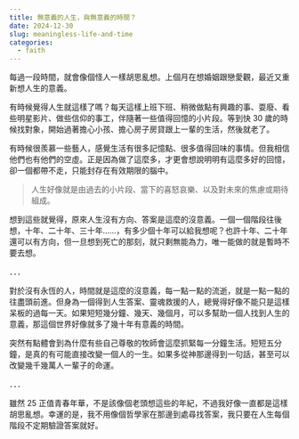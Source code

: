 ```yaml
---
title: 無意義的人生，與無意義的時間？
date: 2024-12-30
slug: meaningless-life-and-time
categories:
  - faith
---
```


每過一段時間，就會像個怪人一樣胡思亂想。上個月在想婚姻跟戀愛觀，最近又重新想人生的意義。

有時候覺得人生就這樣了嗎？每天這樣上班下班、稍微做點有興趣的事、耍廢、看些明星影片、做些信仰的事工，伴隨著一些值得回憶的小片段。等到快 30 歲的時候找對象，開始過著擔心小孩、擔心房子房貸跟上一輩的生活，然後就老了。

有時候很羨慕一些藝人，感覺生活有很多記憶點、很多值得回味的事情。但我相信他們也有他們的空虛。正是因為做了這麼多，才更會想說明明有這麼多好的回憶，卻一個都帶不走，只能封存在有效期限的腦中。

> 人生好像就是由過去的小片段、當下的喜怒哀樂、以及對未來的焦慮或期待組成。

想到這些就覺得，原來人生沒有方向、答案是這麼的沒意義。一個一個階段往後想，十年、二十年、三十年……，有多少個十年可以給我想呢？也許十年、二十年還可以有方向，但一旦想到死亡的那刻，就只剩無能為力，唯一能做的就是暫時不要去想。

．．．

對於沒有永恆的人，時間就是這麼的沒意義，每一點一點的流逝，就是一點一點的往盡頭前進。但身為一個得到人生答案、靈魂救援的人，總覺得好像不能只是這樣呆板的過每一天。如果短短幾分鐘、幾天、幾個月，可以多幫助一個人找到人生的意義，那這個世界好像就多了幾十年有意義的時間。

突然有點體會到為什麼有些自己尊敬的牧師會這麼抓緊每一分鐘生活。短短五分鐘，是真的有可能直接改變一個人的一生。如果多從神那邊得到一句話，甚至可以改變幾千幾萬人一輩子的命運。

．．．

雖然 25 正值青春年華，不是該像個老頭想這些的年紀，不過我好像一直都是這樣胡思亂想。幸運的是，我不用像個哲學家在那邊到處尋找答案，我只要在人生每個階段不定期驗證答案就好。
